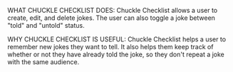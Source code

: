 WHAT CHUCKLE CHECKLIST DOES:
Chuckle Checklist allows a user to create, edit, and delete jokes.
The user can also toggle a joke between "told" and "untold" status.

WHY CHUCKLE CHECKLIST IS USEFUL:
Chuckle Checklist helps a user to remember new jokes they want to tell.
It also helps them keep track of whether or not they have already told the joke, so they don't repeat a joke with the same audience.
